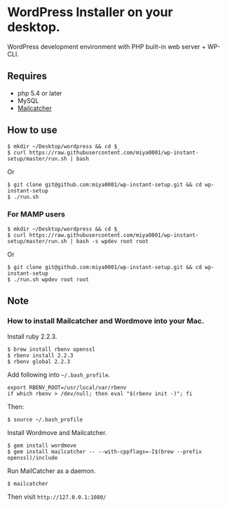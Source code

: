 # WordPress Installer on your desktop.

WordPress development environment with PHP built-in web server + WP-CLI.

## Requires

* php 5.4 or later
* MySQL
* [Mailcatcher](http://mailcatcher.me/)

## How to use

```
$ mkdir ~/Desktop/wordpress && cd $_
$ curl https://raw.githubusercontent.com/miya0001/wp-instant-setup/master/run.sh | bash
```

Or

```
$ git clone git@github.com:miya0001/wp-instant-setup.git && cd wp-instant-setup
$ ./run.sh
```

### For MAMP users

```
$ mkdir ~/Desktop/wordpress && cd $_
$ curl https://raw.githubusercontent.com/miya0001/wp-instant-setup/master/run.sh | bash -s wpdev root root
```

Or

```
$ git clone git@github.com:miya0001/wp-instant-setup.git && cd wp-instant-setup
$ ./run.sh wpdev root root
```

## Note

### How to install Mailcatcher and Wordmove into your Mac.

Install ruby 2.2.3.

```
$ brew install rbenv openssl
$ rbenv install 2.2.3
$ rbenv global 2.2.3
```

Add following into `~/.bash_profile`.

```
export RBENV_ROOT=/usr/local/var/rbenv
if which rbenv > /dev/null; then eval "$(rbenv init -)"; fi
```

Then:

```
$ source ~/.bash_profile
```

Install Wordmove and Mailcatcher.

```
$ gem install wordmove
$ gem install mailcatcher -- --with-cppflags=-I$(brew --prefix openssl)/include
```

Run MailCatcher as a daemon.

```
$ mailcatcher
```

Then visit `http://127.0.0.1:1080/`
